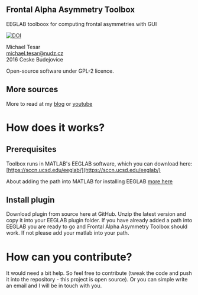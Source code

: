 ## Frontal Alpha Asymmetry Toolbox
EEGLAB toolboox for computing frontal asymmetries with GUI

[![DOI](https://zenodo.org/badge/64396201.svg)](https://zenodo.org/badge/latestdoi/64396201)

Michael Tesar<br>
<michael.tesar@nudz.cz> <br>
2016 Ceske Budejovice<br>

Open-source software under GPL-2 licence.

## More sources
More to read at my [blog](https://neurosciencemike.wordpress.com/2016/07/20/frontal-alpha-asymmetry-toolbox-for-eeglab/) or 
[youtube](https://www.youtube.com/embed/d6AwX5Jnsr0)

# How does it works?
## Prerequisites
Toolbox runs in MATLAB's EEGLAB software, which you can download here:
[https://sccn.ucsd.edu/eeglab/](https://sccn.ucsd.edu/eeglab/)

About adding the path into MATLAB for installing EEGLAB [more here](https://www.mathworks.com/matlabcentral/answers/112827-how-to-add-eeglab-toolbox-to-matlab-7-12-0)

## Install plugin
Download plugin from source here at GitHub. Unzip the latest version and copy it into your EEGLAB plugin folder. If you have already added a path into EEGLAB you are ready to go and Frontal Alpha Asymmetry Toolbox should work. If not please add your matlab into your path.

# How can you contribute?
It would need a bit help. So feel free to contribute (tweak the code and push it into the repository - this project is open source). Or you can simple write an email and I will be in touch with you.
